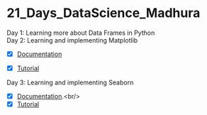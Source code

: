 # 21_Days_DataScience_Madhura
Day 1: Learning more about Data Frames in Python <br/>
Day 2: Learning and implementing Matplotlib 

- [x] [Documentation](https://matplotlib.org/stable/api/_as_gen/matplotlib.pyplot.html/)
- [x] [Tutorial](https://matplotlib.org/stable/tutorials/index.html)


Day 3: Learning and implementing Seaborn<br/>
- [x] [Documentation](https://seaborn.pydata.org/#:~:text=Seaborn%20is%20a%20Python%20data,can%20read%20the%20introductory%20notes.).<br/>
- [x] [Tutorial](https://seaborn.pydata.org/tutorial.html)<br/>
